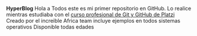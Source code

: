 **HyperBlog**
Hola a Todos este es mi primer repositorio en GitHub.
Lo realice mientras estudiaba con el [curso profesional de Git y GitHub de Platzi](http://https://platzi.com/cursos/git-github/ "curso profesional de Git y GitHub de Platzi") 
Creado por el increible Africa team
incluye ejemplos en todos sistemas operativos
Disponible todas edades
